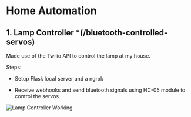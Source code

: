 # Home Automation

## 1. Lamp Controller *(/bluetooth-controlled-servos)

Made use of the Twilio API to control the lamp at my house.

Steps:

- Setup Flask local server and a ngrok

- Receive webhooks and send bluetooth signals using HC-05 module to control the servos

![Lamp Controller Working](./bluetooth-controller-servos/home-automation.gif)
